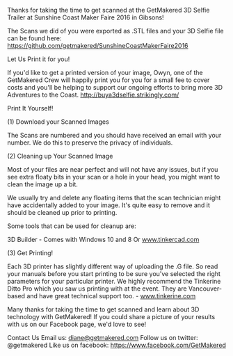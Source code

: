 Thanks for taking the time to get scanned at the GetMakered 3D Selfie Trailer at Sunshine Coast Maker Faire 2016 in Gibsons!

The Scans we did of you were exported as .STL files and your 3D Selfie file can be found here:
https://github.com/getmakered/SunshineCoastMakerFaire2016

Let Us Print it for you!

If you'd like to get a printed version of your image, Owyn, one of the GetMakered Crew will happily print you for you for a small fee to cover costs and you'll be helping to support our ongoing efforts to bring more 3D Adventures to the Coast.
http://buya3dselfie.strikingly.com/

Print It Yourself!

(1) Download your Scanned Images

The Scans are numbered and you should have received an email with your number. We do this to preserve the privacy of individuals.

(2) Cleaning up Your Scanned Image

Most of your files are near perfect and will not have any issues, but if you see extra floaty bits in your scan or a hole in your head, you might want to clean the image up a bit.

We usually try and delete any floating items that the scan technician might have accidentally added to your image. It's quite easy to remove and it should be cleaned up prior to printing.

Some tools that can be used for cleanup are:

3D Builder - Comes with Windows 10 and 8
Or
www.tinkercad.com

(3) Get Printing!

Each 3D printer has slightly different way of uploading the .G file. So read your manuals before you start printing to be sure you've selected the right parameters for your particular printer. We highly recommend the Tinkerine Ditto Pro which you saw us printing with at the event. They are Vancouver-based and have great technical support too. - www.tinkerine.com

Many thanks for taking the time to get scanned and learn about 3D technology with GetMakered! If you could share a picture of your results with us on our Facebook page, we'd love to see!

Contact Us
Email us: diane@getmakered.com Follow us on twitter: @getmakered Like us on facebook: https://www.facebook.com/GetMakered
